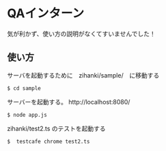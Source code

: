 # QAインターン

気が利かず、使い方の説明がなくてすいませんでした！

## 使い方


サーバを起動するために　zihanki/sample/　に移動する

```
$ cd sample
```

サーバーを起動する。 http://localhost:8080/

```
$ node app.js
```

zihanki/test2.ts のテストを起動する

```
$  testcafe chrome test2.ts
```
